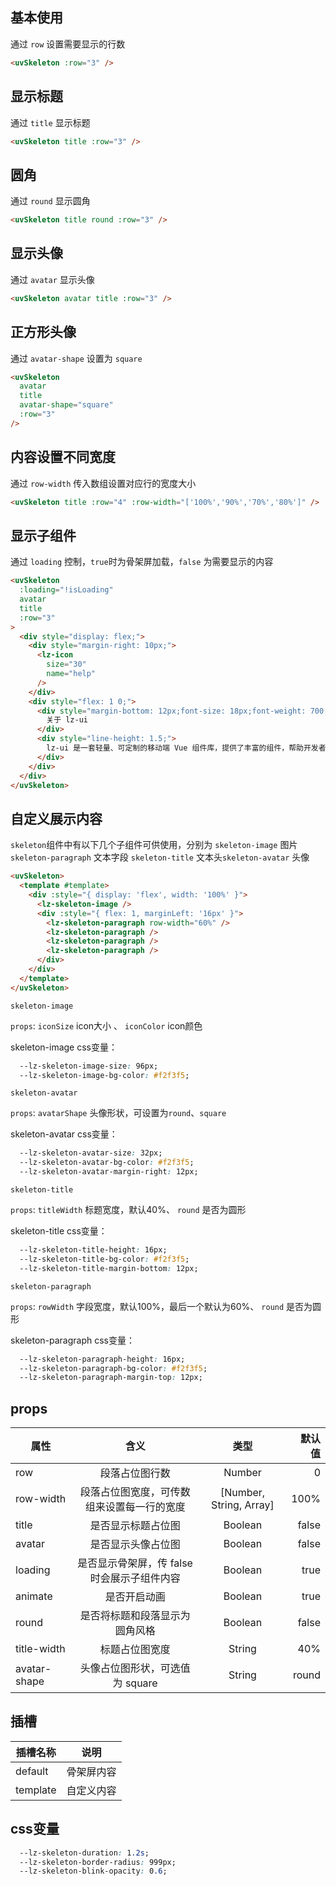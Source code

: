 <script setup>
import useCompStore from '../store/copname.js'
import { onMounted } from 'vue'
const compStore =useCompStore()

onMounted(()=>{
  compStore.updateName('skeleton')
})

</script>

## 基本使用

通过 `row` 设置需要显示的行数

```html
<uvSkeleton :row="3" />
```


## 显示标题

通过 `title` 显示标题

```html
<uvSkeleton title :row="3" />
```

## 圆角

通过 `round` 显示圆角

```html
<uvSkeleton title round :row="3" />
```

## 显示头像

通过 `avatar` 显示头像

```html
<uvSkeleton avatar title :row="3" />
```

## 正方形头像

通过 `avatar-shape` 设置为 `square`

```html
<uvSkeleton
  avatar
  title
  avatar-shape="square"
  :row="3"
/>
```

## 内容设置不同宽度

通过 `row-width` 传入数组设置对应行的宽度大小

```html
<uvSkeleton title :row="4" :row-width="['100%','90%','70%','80%']" />
```

## 显示子组件

通过 `loading` 控制，`true`时为骨架屏加载，`false` 为需要显示的内容

```html
<uvSkeleton
  :loading="!isLoading"
  avatar
  title
  :row="3"
>
  <div style="display: flex;">
    <div style="margin-right: 10px;">
      <lz-icon
        size="30"
        name="help"
      />
    </div>
    <div style="flex: 1 0;">
      <div style="margin-bottom: 12px;font-size: 18px;font-weight: 700;">
        关于 lz-ui
      </div>
      <div style="line-height: 1.5;">
        lz-ui 是一套轻量、可定制的移动端 Vue 组件库，提供了丰富的组件，帮助开发者快速搭建移动应用。
      </div>
    </div>
  </div>
</uvSkeleton>
```

## 自定义展示内容

`skeleton`组件中有以下几个子组件可供使用，分别为 `skeleton-image` 图片 `skeleton-paragraph` 文本字段 `skeleton-title` 文本头`skeleton-avatar` 头像

```html
<uvSkeleton>
  <template #template>
    <div :style="{ display: 'flex', width: '100%' }">
      <lz-skeleton-image />
      <div :style="{ flex: 1, marginLeft: '16px' }">
        <lz-skeleton-paragraph row-width="60%" />
        <lz-skeleton-paragraph />
        <lz-skeleton-paragraph />
        <lz-skeleton-paragraph />
      </div>
    </div>
  </template>
</uvSkeleton>
```

`skeleton-image` 

`props`:  `iconSize` icon大小 、 `iconColor` icon颜色

skeleton-image css变量：

```css
  --lz-skeleton-image-size: 96px;
  --lz-skeleton-image-bg-color: #f2f3f5;
```

`skeleton-avatar` 

`props`:  `avatarShape` 头像形状，可设置为`round`、`square`

skeleton-avatar css变量：

```css
  --lz-skeleton-avatar-size: 32px;
  --lz-skeleton-avatar-bg-color: #f2f3f5;
  --lz-skeleton-avatar-margin-right: 12px;
```

`skeleton-title` 

`props`:  `titleWidth` 标题宽度，默认40%、 `round` 是否为圆形

skeleton-title css变量：

```css
  --lz-skeleton-title-height: 16px;
  --lz-skeleton-title-bg-color: #f2f3f5;
  --lz-skeleton-title-margin-bottom: 12px;
```

`skeleton-paragraph` 

`props`:  `rowWidth` 字段宽度，默认100%，最后一个默认为60%、 `round` 是否为圆形

skeleton-paragraph css变量：

```css
  --lz-skeleton-paragraph-height: 16px;
  --lz-skeleton-paragraph-bg-color: #f2f3f5;
  --lz-skeleton-paragraph-margin-top: 12px;
```

 ## props

| 属性         |                    含义                     |          类型           | 默认值 |
| ------------ | :-----------------------------------------: | :---------------------: | -----: |
| row          |               段落占位图行数                |         Number          |      0 |
| row-width    | 段落占位图宽度，可传数组来设置每一行的宽度  | [Number, String, Array] |   100% |
| title        |             是否显示标题占位图              |         Boolean         |  false |
| avatar       |             是否显示头像占位图              |         Boolean         |  false |
| loading      | 是否显示骨架屏，传 false 时会展示子组件内容 |         Boolean         |   true |
| animate      |                是否开启动画                 |         Boolean         |   true |
| round        |       是否将标题和段落显示为圆角风格        |         Boolean         |  false |
| title-width  |               标题占位图宽度                |         String          |    40% |
| avatar-shape |       头像占位图形状，可选值为 square       |         String          |  round |

## 插槽

| 插槽名称 |    说明    |
| -------- | :--------: |
| default  | 骨架屏内容 |
| template | 自定义内容 |

## css变量

```css
  --lz-skeleton-duration: 1.2s;
  --lz-skeleton-border-radius: 999px;
  --lz-skeleton-blink-opacity: 0.6;
```
